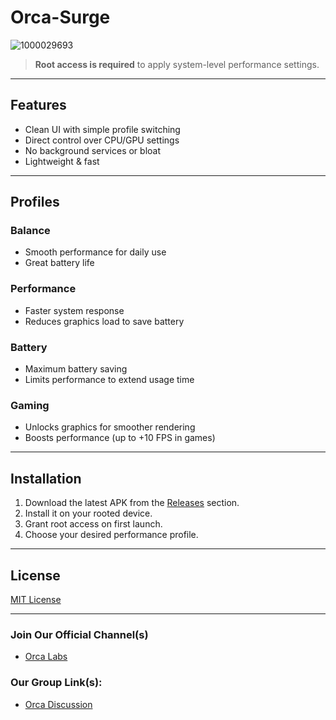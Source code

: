 # Orca-Surge

![1000029693](https://github.com/user-attachments/assets/9c5d877c-d699-4e33-9932-f101caac8a21)



> **Root access is required** to apply system-level performance settings.

---

## Features

- Clean UI with simple profile switching
- Direct control over CPU/GPU settings
- No background services or bloat
- Lightweight & fast

---

## Profiles

### **Balance**
- Smooth performance for daily use
- Great battery life

### **Performance**
- Faster system response
- Reduces graphics load to save battery

### **Battery**
- Maximum battery saving
- Limits performance to extend usage time

### **Gaming**
- Unlocks graphics for smoother rendering
- Boosts performance (up to +10 FPS in games)

---

## Installation

1. Download the latest APK from the [Releases](https://github.com/your-username/your-repo/releases) section.
2. Install it on your rooted device.
3. Grant root access on first launch.
4. Choose your desired performance profile.

---

## License

[MIT License](LICENSE)

---

### Join Our Official Channel(s)
- [Orca Labs](https://t.me/OrcaOnSteroids)
### Our Group Link(s):
- [Orca Discussion](https://t.me/OrcaDiscussion)

